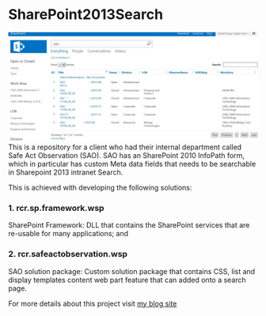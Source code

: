 # SharePoint2013Search
![Sharepoint 2013 Enterprise Search](Background.png)
This is a repository for a client who had their internal department called Safe Act Observation (SAO).
SAO has an SharePoint 2010 InfoPath form, which in particular has custom Meta data fields that needs to be searchable in Sharepoint 2013 intranet Search. 

This is achieved with developing the following solutions:
### 1. rcr.sp.framework.wsp
SharePoint Framework: DLL that contains the SharePoint services that are re-usable for many applications; and

### 2. rcr.safeactobservation.wsp
SAO solution package: Custom solution package that contains CSS, list and display templates content web part feature that can added onto a search page.


For more details about this project visit [my blog site](https://davidliong.wordpress.com/case-studies/enterprise-search/)
